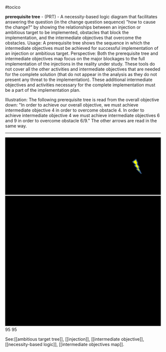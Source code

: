 #tocico

<b>prerequisite tree</b> - (PRT) - A necessity-based logic diagram that facilitates answering the question (in the change question sequence) "how to cause the change?" by showing the relationships between an injection or ambitious target to be implemented, obstacles that block the implementation, and the intermediate objectives that overcome the obstacles. 
Usage: A prerequisite tree shows the sequence in which the intermediate objectives must be achieved for successful implementation of an injection or ambitious target. Perspective: Both the prerequisite tree and intermediate objectives map focus on the major blockages to the full implementation of the injections in the reality under study.  These tools do not cover all the other activities and intermediate objectives that are needed for the complete solution (that do not appear in the analysis as they do not present any threat to the implementation).  These additional intermediate objectives and activities necessary for the complete implementation must be a part of the implementation plan. 
 
Illustration: The following prerequisite tree is read from the overall objective down: "In order to achieve our overall objective, we must achieve intermediate objective 4 in order to overcome obstacle 4.  In order to achieve intermediate objective 4 we must achieve intermediate objectives 6 and 9 in order to overcome obstacle 6/9."  The other arrows are read in the same way.  
<hr/>
<img src="./tocico_dictionary_2nd_editio-95_1.png"/>
<img src="./tocico_dictionary_2nd_editio-95_2.png"/>
95 
95 



See:[[ambitious target tree]], [[injection]], [[intermediate objective]], [[necessity-based logic]], [[intermediate objectives map]].
